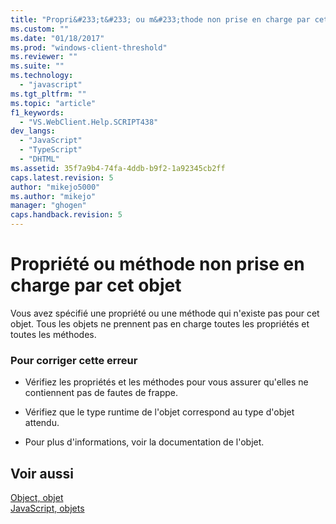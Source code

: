 ```yaml
---
title: "Propri&#233;t&#233; ou m&#233;thode non prise en charge par cet objet | Microsoft Docs"
ms.custom: ""
ms.date: "01/18/2017"
ms.prod: "windows-client-threshold"
ms.reviewer: ""
ms.suite: ""
ms.technology: 
  - "javascript"
ms.tgt_pltfrm: ""
ms.topic: "article"
f1_keywords: 
  - "VS.WebClient.Help.SCRIPT438"
dev_langs: 
  - "JavaScript"
  - "TypeScript"
  - "DHTML"
ms.assetid: 35f7a9b4-74fa-4ddb-b9f2-1a92345cb2ff
caps.latest.revision: 5
author: "mikejo5000"
ms.author: "mikejo"
manager: "ghogen"
caps.handback.revision: 5
---
```

# Propri&#233;t&#233; ou m&#233;thode non prise en charge par cet objet
Vous avez spécifié une propriété ou une méthode qui n'existe pas pour cet objet.  Tous les objets ne prennent pas en charge toutes les propriétés et toutes les méthodes.  
  
### Pour corriger cette erreur  
  
-   Vérifiez les propriétés et les méthodes pour vous assurer qu'elles ne contiennent pas de fautes de frappe.  
  
-   Vérifiez que le type runtime de l'objet correspond au type d'objet attendu.  
  
-   Pour plus d'informations, voir la documentation de l'objet.  
  
## Voir aussi  
 [Object, objet](../../javascript/reference/object-object-javascript.md)   
 [JavaScript, objets](../../javascript/reference/javascript-objects.md)